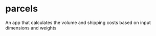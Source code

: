 # parcels
An app that calculates the volume and shipping costs based on input dimensions and weights

